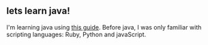 lets learn java!
----
I'm learning java using [this guide]. Before java, I was only familiar with scripting languages: Ruby, Python and javaScript.

[this guide]: http://knuth.luther.edu/~bmiller/Java4Python/index.html